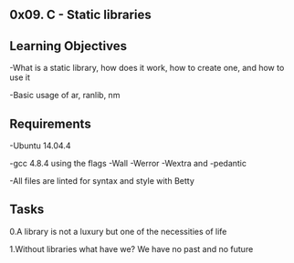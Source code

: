 0x09. C - Static libraries
---
Learning Objectives
---
-What is a static library, how does it work, how to create one, and how to use it

-Basic usage of ar, ranlib, nm</p>

Requirements
---
-Ubuntu 14.04.4

-gcc 4.8.4 using the flags -Wall -Werror -Wextra and -pedantic

-All files are linted for syntax and style with Betty

Tasks
---
0.A library is not a luxury but one of the necessities of life

1.Without libraries what have we? We have no past and no future